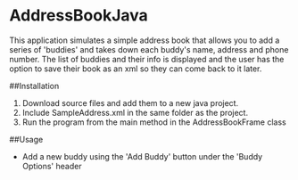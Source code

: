 # AddressBookJava

This application simulates a simple address book that allows you to add a series of 'buddies' and takes down each buddy's name, address and phone number. 
The list of buddies and their info is displayed and the user has the option to save their book as an xml so they can come back to it later.

##Installation
1. Download source files and add them to a new java project.
2. Include SampleAddress.xml in the same folder as the project.
3. Run the program from the main method in the AddressBookFrame class

##Usage
- Add a new buddy using the 'Add Buddy' button under the 'Buddy Options' header
